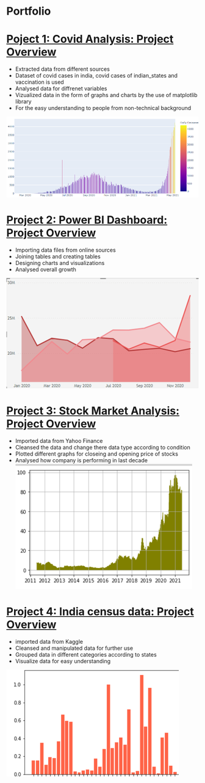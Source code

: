 # Portfolio

# [Poject 1: Covid Analysis: Project Overview](https://github.com/rishabh685/covid-analysis-M-)
- Extracted data from different sources
- Dataset of covid cases in india, covid cases of indian_states and vaccination is used 
- Analysed data for diffrenet variables
- Vizualized data in the form of graphs and charts by the use of matplotlib library
- For the easy understanding to people from non-technical background
 <p><img alt="" src="https://github.com/rishabh685/RISHABH-LOWANSHI/blob/main/IMAGES/Screenshot%20(52).png" /></p>

# [Project 2: Power BI Dashboard: Project Overview](https://github.com/rishabh685/Power-BI-Dashboard)
- Importing data files from online sources
- Joining tables and creating tables
- Designing charts and visualizations
- Analysed overall growth 

![](/IMAGES/Screenshot%20(59).png)


# [Project 3: Stock Market Analysis: Project Overview](https://github.com/rishabh685/stock-market-analysis)
- Imported data from Yahoo Finance
- Cleansed the data and change there data type according to condition
- Plotted different graphs for closeing and opening price of stocks
- Analysed how company is performing in last decade  
![](https://github.com/rishabh685/RISHABH-LOWANSHI/blob/main/IMAGES/Screenshot%20(55).png)


# [Project 4: India census data: Project Overview](https://github.com/rishabh685/india-census-analysis)
- imported data from Kaggle 
- Cleansed and manipulated data for further use
- Grouped data in different categories according to states
- Visualize data for easy understanding 


![](/IMAGES/Screenshot%20(56).png)
